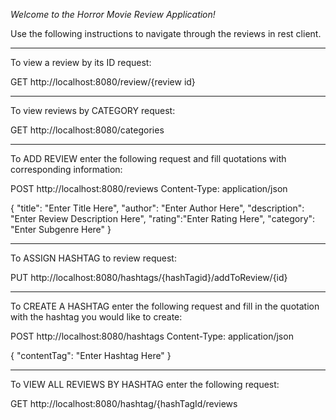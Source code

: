 *Welcome to the Horror Movie Review Application!*

Use the following instructions to navigate through 
the reviews in rest client.

***********************************
To view a review by its ID request:

GET  http://localhost:8080/review/{review id}

***********************************
To view reviews by CATEGORY request:

GET http://localhost:8080/categories

***********************************
To ADD REVIEW enter the following request and fill
quotations with corresponding information:

POST http://localhost:8080/reviews
Content-Type: application/json

{
"title": "Enter Title Here",
"author": "Enter Author Here",
"description": "Enter Review Description Here",
"rating":"Enter Rating Here",
"category": "Enter Subgenre Here"
}

***********************************
To ASSIGN HASHTAG to review request:

PUT http://localhost:8080/hashtags/{hashTagid}/addToReview/{id}

***********************************
To CREATE A HASHTAG enter the following request and fill in 
the quotation with the hashtag you would like to create:

POST http://localhost:8080/hashtags
Content-Type: application/json

{
"contentTag": "Enter Hashtag Here"
}

***********************************
To VIEW ALL REVIEWS BY HASHTAG enter the following request:

GET http://localhost:8080/hashtag/{hashTagId/reviews